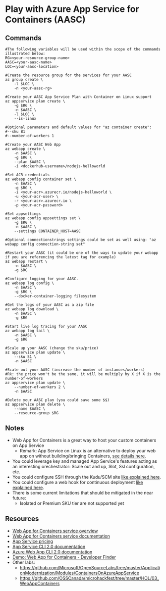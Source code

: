 # Play with Azure App Service for Containers (AASC)

## Commands

```
#The following variables will be used within the scope of the commands illustrated below:
RG=<your-resource-group-name>
AASC=<your-aasc-name>
LOC=<your-aasc-location>

#Create the resource group for the services for your AASC
az group create \
    -l $LOC \
    -n <your-aasc-rg>

#Create your AASC App Service Plan with Container on Linux support
az appservice plan create \
    -g $RG \
    -n $AASC \
    -l $LOC \
    --is-linux

#Optional parameters and default values for "az container create":
#--sku B1
#--number-of-workers 1

#Create your AASC Web App
az webapp create \
    -n $AASC \
    -g $RG \
    --plan $AASC \
    -i <dockerhub-username>/nodejs-helloworld

#Set ACR credentials
az webapp config container set \
    -n $AASC \
    -g $RG \
    -i <your-acr>.azurecr.io/nodejs-helloworld \
    -u <your-acr-user> \
    -r <your-acr>.azurecr.io \
    -p <your-acr-password>

#Set appsettings
az webapp config appsettings set \
    -g $RG \
    -n $AASC \
    --settings CONTAINER_HOST=AASC

#Optional connectionstrings settings could be set as well using: "az webapp config connection-string set"

#Restart your AASC (it could be one of the ways to update your webapp if you are referencing the latest tag for example)
az webapp restart \
    -n $AASC \
    -g $RG

#Configure logging for your AASC.
az webapp log config \
    -n $AASC \
    -g $RG \
    --docker-container-logging filesystem

#Get the logs of your AASC as a zip file
az webapp log download \
    -n $AASC \
    -g $RG

#Start live log tracing for your AASC
az webapp log tail \
    -n $AASC \
    -g $RG

#Scale up your AASC (change the sku/price)
az appservice plan update \
    --sku S1 \
    -n $AASC

#Scale out your AASC (increase the number of instances/workers)
#Rk: the price won't be the same, it will be multiply by X if X is the number-of-workers
az appservice plan update \
    --number-of-workers 2 \
    -n $AASC

#Delete your AASC plan (you could save some $$)
az appservice plan delete \
    --name $AASC \
    --resource-group $RG
```

## Notes

- Web App for Containers is a great way to host your custom containers on App Service
  - Remark: App Service on Linux is an alternative to deploy your web app on without building/bringing Containers, [see details here](https://docs.microsoft.com/azure/app-service/containers/app-service-linux-intro).
- You could leverage key and managed App Service's features acting as an interesting orechestrator: Scale out and up, Slot, Ssl configuration, etc.
- You could configure SSH through the Kudu/SCM site [like explained here](https://docs.microsoft.com/azure/app-service/containers/tutorial-custom-docker-image#connect-to-web-app-for-containers-using-ssh).
- You could configure a web hook for continuous deployment [like explained here](https://docs.microsoft.com/azure/app-service/containers/app-service-linux-ci-cd).
- There is some current limitations that should be mitigated in the near future:
  - Isolated or Premium SKU tier are not supported yet

## Resources

- [Web App for Containers service overview](https://azure.microsoft.com/services/app-service/containers/)
- [Web App for Containers service documentation](https://docs.microsoft.com/azure/app-service/containers/)
- [App Service pricing](https://azure.microsoft.com/pricing/details/app-service/)
- [App Service CLI 2.0 documentation](https://docs.microsoft.com/cli/azure/appservice)
- [Azure Web App CLI 2.0 documentation](https://docs.microsoft.com/cli/azure/webapp)
- [Demo: Web App for Containers - Developer Finder](https://aka.ms/devfinder)
- Other labs:
  - https://github.com/Microsoft/OpenSourceLabs/tree/master/ApplicationModernization/Modules/ContainersOnAzureAppService
  - https://github.com/OSSCanada/microhackfest/tree/master/HOL/03_WebAppContainers